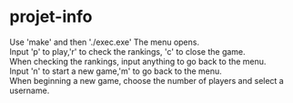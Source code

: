 # projet-info
Use 'make' and then './exec.exe'
The menu opens.  
Input 'p' to play,'r' to check the rankings, 'c' to close the game.   
When checking the rankings, input anything to go back to the menu.  
Input 'n' to start a new game,'m' to go back to the menu.  
When beginning a new game, choose the number of players and select a username.  

